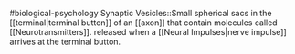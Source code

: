 #biological-psychology 
Synaptic Vesicles::Small spherical sacs in the [[terminal|terminal button]] of an [[axon]] that contain molecules called [[Neurotransmitters]]. released when a [[Neural Impulses|nerve impulse]] arrives at the terminal button.